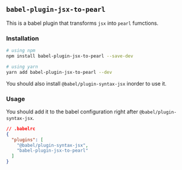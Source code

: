 ## `babel-plugin-jsx-to-pearl`

This is a babel plugin that transforms `jsx` into `pearl` fumctions.

### Installation

```bash
# using npm
npm install babel-plugin-jsx-to-pearl --save-dev

# using yarn
yarn add babel-plugin-jsx-to-pearl --dev
```

You should also install `@babel/plugin-syntax-jsx` inorder to use it.

### Usage 
You should add it to the babel configuration right after `@babel/plugin-syntax-jsx`.

```json
// .babelrc
{
  "plugins": [
    "@babel/plugin-syntax-jsx",
    "babel-plugin-jsx-to-pearl"
  ]
}

```
